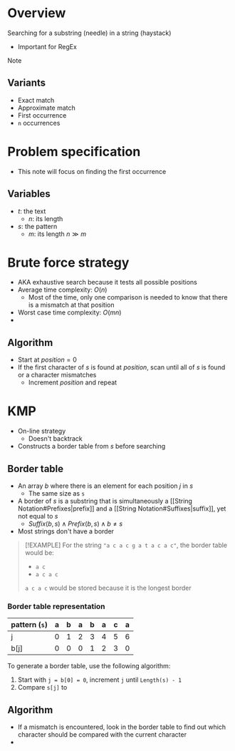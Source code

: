 # Overview
Searching for a substring (needle) in a string (haystack)
- Important for RegEx

> [!NOTE]
> ## Variants
> - Exact match
> - Approximate match
> - First occurrence
> - `n` occurrences

# Problem specification
- This note will focus on finding the first occurrence
## Variables
- $t$: the text
	- $n$: its length
- $s$: the pattern
	- $m$: its length
$n \gg m$

# Brute force strategy
- AKA exhaustive search because it tests all possible positions
- Average time complexity: $O(n)$
	- Most of the time, only one comparison is needed to know that there is a mismatch at that position
- Worst case time complexity: $O(mn)$
- 
## Algorithm
- Start at $position = 0$
- If the first character of $s$ is found at $position$, scan until all of $s$ is found or a character mismatches
	- Increment $position$ and repeat


# KMP
- On-line strategy
	- Doesn't backtrack
- Constructs a border table from $s$ before searching

## Border table
- An array $b$ where there is an element for each position $j$ in $s$
	- The same size as `s`
- A border of $s$ is a substring that is simultaneously a [[String Notation#Prefixes|prefix]] and a [[String Notation#Suffixes|suffix]], yet not equal to $s$
	- $Suffix(b, s) \land Prefix(b, s) \land b \ne s$
- Most strings don't have a border

> [!EXAMPLE]
> For the string `"a c a c g a t a c a c"`, the border table would be:
> - `a c`
> - `a c a c`
> 
> `a c a c` would be stored because it is the longest border

### Border table representation
| pattern (`s`) 	| a 	| b 	| a 	| b 	| a 	| c 	| a 	|
|---------------	|---	|---	|---	|---	|---	|---	|---	|
| j             	| 0 	| 1 	| 2 	| 3 	| 4 	| 5 	| 6 	|
| b[j]          	| 0 	| 0 	| 0 	| 1 	| 2 	| 3 	| 0 	|

To generate a border table, use the following algorithm:
1. Start with `j = b[0] = 0`, increment `j` until `Length(s) - 1`
2. Compare `s[j]` to 
## Algorithm
- If a mismatch is encountered, look in the border table to find out which character should be compared with the current character
- 